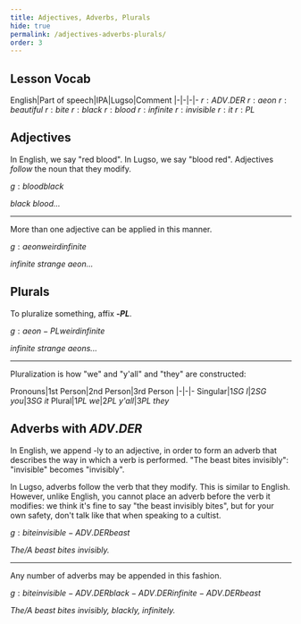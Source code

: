 ```yaml
---
title: Adjectives, Adverbs, Plurals
hide: true
permalink: /adjectives-adverbs-plurals/
order: 3
---
```


## Lesson Vocab

English|Part of speech|IPA|Lugso|Comment
|-|-|-|-
${r: ADV.DER}$
${r: aeon}$
${r: beautiful}$
${r: bite}$
${r: black}$
${r: blood}$
${r: infinite}$
${r: invisible}$
${r: it}$
${r: PL}$

## Adjectives

In English, we say "red blood". In Lugso, we say "blood red". Adjectives _follow_ the noun that they modify.

${g: blood black}$

_black blood..._

---

More than one adjective can be applied in this manner.

${g: aeon weird infinite}$

_infinite strange aeon..._

## Plurals

To pluralize something, affix **-${PL}$**.

${g: aeon-PL weird infinite}$

_infinite strange aeons..._

---

Pluralization is how "we" and "y'all" and "they" are constructed:

Pronouns|1st Person|2nd Person|3rd Person
|-|-|-
Singular|${1SG}$ _I_|${2SG}$ _you_|${3SG}$ _it_
Plural|${1PL}$ _we_|${2PL}$ _y'all_|${3PL}$ _they_

## Adverbs with ${ADV.DER}$

In English, we append -ly to an adjective, in order to form an adverb that describes the way in which a verb is performed. "The beast bites invisibly": "invisible" becomes "invisibly".

In Lugso, adverbs follow the verb that they modify. This is similar to English. However, unlike English, you cannot place an adverb before the verb it modifies: we think it's fine to say "the beast invisibly bites", but for your own safety, don't talk like that when speaking to a cultist.

${g: bite invisible-ADV.DER beast}$

_The/A beast bites invisibly._

---

Any number of adverbs may be appended in this fashion.

${g: bite invisible-ADV.DER black-ADV.DER infinite-ADV.DER beast}$

_The/A beast bites invisibly, blackly, infinitely._
